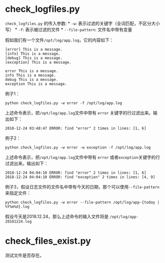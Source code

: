 
# check_logfiles.py

`check_logfiles.py` 的传入参数:
    * `-w`: 表示过滤的关键字（全词匹配，不区分大小写）
    * `-f`: 表示被过滤的文件
    * `--file-pattern`: 文件名中带有变量

假如我们有一个文件`/opt/log/app.log`，它的内容如下：
```
[error] This is a message.
[info] This is a message.
[debug] This is a message.
[exception] This is a message.

error This is a message.
info This is a message.
debug This is a message.
exception This is a message.
```

例子1：
```
python check_logfiles.py -w error -f /opt/log/app.log
```
上述命令表示，把`/opt/log/app.log`文件中带有 `error` 关键字的行过滤出来。输出如下：
```
2018-12-24 03:48:47 ERROR: find "error" 2 times in lines: [1, 6]
```


例子2：
```
python check_logfiles.py -w error -w exception -f /opt/log/app.log
```
上述命令表示，把`/opt/log/app.log`文件中带有 `error` 或者`exception`关键字的行过滤出来。输出如下：
```
2018-12-24 04:04:10 ERROR: find "error" 2 times in lines: [1, 6]
2018-12-24 04:04:10 ERROR: find "exception" 2 times in lines: [4, 9]
```

例子3，假设日志文件的文件名中带有今天的日期，那个可以使用`--file-pattern` 来指定文件：
```
python check_logfiles.py -w error --file-pattern /opt/log/app-{today | %Y%m%d}.log
```
假设今天是2018.12.24，那么上述命令的输入文件将是 `/opt/log/app-20181224.log`

# check_files_exist.py

测试文件是否存在。
